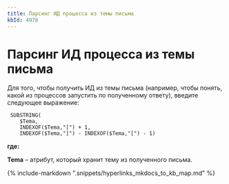 ```yaml
---
title: Парсинг ИД процесса из темы письма
kbId: 4978
---
```


# Парсинг ИД процесса из темы письма

Для того, чтобы получить ИД из темы письма (например, чтобы понять, какой из процессов запустить по полученному ответу), введите следующее выражение:

```
 SUBSTRING(
    $Tema,
    INDEXOF($Tema,"[") + 1,
    INDEXOF($Tema,"]") - INDEXOF($Tema,"[") - 1)
```

**где:**

**Tema** – атрибут, который хранит тему из полученного письма.

{% include-markdown ".snippets/hyperlinks_mkdocs_to_kb_map.md" %}
